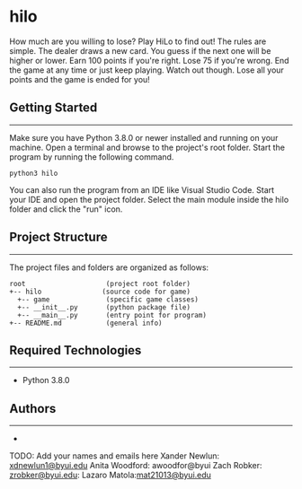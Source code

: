 # hilo
How much are you willing to lose? Play HiLo to find out! The rules are simple. The dealer draws a new card. You guess if the next one will be higher or lower. Earn 100 points if you're right. Lose 75 if you're wrong. End the game at any time or just keep playing. Watch out though. Lose all your points and the game is ended for you!

## Getting Started
---
Make sure you have Python 3.8.0 or newer installed and running on your machine. 
Open a terminal and browse to the project's root folder. Start the program by 
running the following command.
```
python3 hilo 
```
You can also run the program from an IDE like Visual Studio Code. Start your IDE 
and open the project folder. Select the main module inside the hilo folder and 
click the "run" icon.

## Project Structure
---
The project files and folders are organized as follows:
```
root                    (project root folder)
+-- hilo               (source code for game)
  +-- game              (specific game classes)
  +-- __init__.py       (python package file)
  +-- __main__.py       (entry point for program)
+-- README.md           (general info)
```

## Required Technologies
---
* Python 3.8.0

## Authors
---
*
TODO: Add your names and emails here Xander Newlun: xdnewlun1@byui.edu Anita Woodford: awoodfor@byui Zach Robker: zrobker@byui.edu: Lazaro Matola:mat21013@byui.edu
